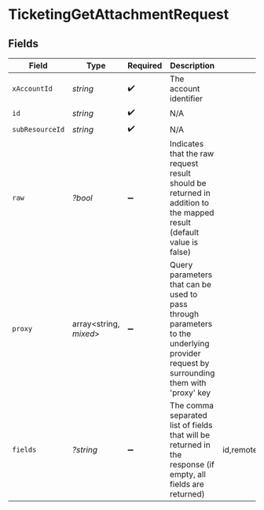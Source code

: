 # TicketingGetAttachmentRequest


## Fields

| Field                                                                                                                                          | Type                                                                                                                                           | Required                                                                                                                                       | Description                                                                                                                                    | Example                                                                                                                                        |
| ---------------------------------------------------------------------------------------------------------------------------------------------- | ---------------------------------------------------------------------------------------------------------------------------------------------- | ---------------------------------------------------------------------------------------------------------------------------------------------- | ---------------------------------------------------------------------------------------------------------------------------------------------- | ---------------------------------------------------------------------------------------------------------------------------------------------- |
| `xAccountId`                                                                                                                                   | *string*                                                                                                                                       | :heavy_check_mark:                                                                                                                             | The account identifier                                                                                                                         |                                                                                                                                                |
| `id`                                                                                                                                           | *string*                                                                                                                                       | :heavy_check_mark:                                                                                                                             | N/A                                                                                                                                            |                                                                                                                                                |
| `subResourceId`                                                                                                                                | *string*                                                                                                                                       | :heavy_check_mark:                                                                                                                             | N/A                                                                                                                                            |                                                                                                                                                |
| `raw`                                                                                                                                          | *?bool*                                                                                                                                        | :heavy_minus_sign:                                                                                                                             | Indicates that the raw request result should be returned in addition to the mapped result (default value is false)                             |                                                                                                                                                |
| `proxy`                                                                                                                                        | array<string, *mixed*>                                                                                                                         | :heavy_minus_sign:                                                                                                                             | Query parameters that can be used to pass through parameters to the underlying provider request by surrounding them with 'proxy' key           |                                                                                                                                                |
| `fields`                                                                                                                                       | *?string*                                                                                                                                      | :heavy_minus_sign:                                                                                                                             | The comma separated list of fields that will be returned in the response (if empty, all fields are returned)                                   | id,remote_id,ticket_id,remote_ticket_id,user_id,remote_user_id,file_name,file_format,file_url,size,created_at,updated_at,unified_custom_fields |